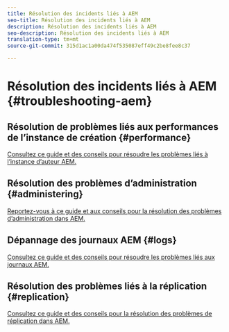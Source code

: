 ```yaml
---
title: Résolution des incidents liés à AEM
seo-title: Résolution des incidents liés à AEM
description: Résolution des incidents liés à AEM
seo-description: Résolution des incidents liés à AEM
translation-type: tm+mt
source-git-commit: 315d1ac1a00da474f535087eff49c2be8fee8c37

---
```



# Résolution des incidents liés à AEM {#troubleshooting-aem}

## Résolution de problèmes liés aux performances de l’instance de création {#performance}

[Consultez ce guide et des conseils pour résoudre les problèmes liés à l’instance d’auteur AEM.](/help/sites-authoring/troubleshooting.md)

## Résolution des problèmes d’administration {#administering}

[Reportez-vous à ce guide et aux conseils pour la résolution des problèmes d’administration dans AEM.](/help/sites-administering/troubleshoot.md)

## Dépannage des journaux AEM {#logs}

[Consultez ce guide et des conseils pour résoudre les problèmes liés aux journaux AEM.](/help/sites-administering/troubleshooting.md)

## Résolution des problèmes liés à la réplication {#replication}

[Consultez ce guide et des conseils pour la résolution des problèmes de réplication dans AEM.](/help/sites-deploying/troubleshoot-rep.md)

